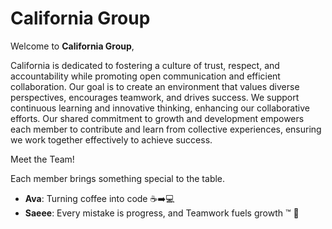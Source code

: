 # California Group

Welcome to **California Group**,

California is dedicated to fostering a culture of trust, respect, and
 accountability while promoting open communication and efficient collaboration.
  Our goal is to create an environment that values diverse perspectives,
   encourages teamwork, and drives success. We support continuous learning
    and innovative thinking, enhancing our collaborative efforts.
     Our shared commitment to growth and development empowers each member
      to contribute and learn from collective experiences, ensuring we
       work together effectively to achieve success.

Meet the Team!

Each member brings something special to the table.

- **Ava**: Turning coffee into code ☕➡️💻
- **Saeee**: Every mistake is progress, and Teamwork fuels growth ™️ 🤖
  
